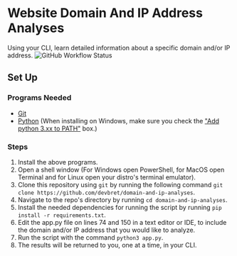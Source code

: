 # Website Domain And IP Address Analyses
Using your CLI, learn detailed information about a specific domain and/or IP address.
![GitHub Workflow Status](https://img.shields.io/github/workflow/status/{Alanarm-rf-me}/{domain-and-ip-analyses}/CI?label=build)
## Set Up

### Programs Needed 

- [Git](https://git-scm.com/downloads)
- [Python](https://www.python.org/downloads/) (When installing on Windows, make sure you check the ["Add python 3.xx to PATH"](https://hosting.photobucket.com/images/i/bernhoftbret/python.png) box.)

### Steps

1. Install the above programs.
2. Open a shell window (For Windows open PowerShell, for MacOS open Terminal and for Linux open your distro's terminal emulator).
3. Clone this repository using `git` by running the following command `git clone https://github.com/devbret/domain-and-ip-analyses`.
4. Navigate to the repo's directory by running `cd domain-and-ip-analyses`.
5. Install the needed dependencies for running the script by running `pip install -r requirements.txt`.
6. Edit the app.py file on lines 74 and 150 in a text editor or IDE, to include the domain and/or IP address that you would like to analyze.
7. Run the script with the command `python3 app.py`.
8. The results will be returned to you, one at a time, in your CLI.

